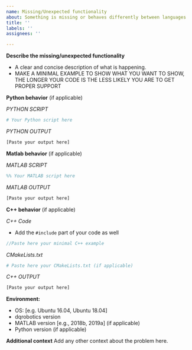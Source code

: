 ```yaml
---
name: Missing/Unexpected functionality
about: Something is missing or behaves differently between languages
title: ''
labels: ''
assignees: ''

---
```


**Describe the missing/unexpected functionality**
- A clear and concise description of what is happening.
- MAKE A MINIMAL EXAMPLE TO SHOW WHAT YOU WANT TO SHOW, THE LONGER YOUR CODE IS THE LESS LIKELY YOU ARE TO GET PROPER SUPPORT

**Python behavior** (if applicable)

*PYTHON SCRIPT*

```python
# Your Python script here
```

*PYTHON OUTPUT*

```bash
[Paste your output here]
```

**Matlab behavior** (if applicable)

*MATLAB SCRIPT*

```matlab
%% Your MATLAB script here
```

*MATLAB OUTPUT*

```bash
[Paste your output here]
```

**C++ behavior** (if applicable)

*C++ Code*
- Add the `#include` part of your code as well

```cpp
//Paste here your minimal C++ example 
```

*CMakeLists.txt*

```cmake
# Paste here your CMakeLists.txt (if applicable)
```

*C++ OUTPUT*
```bash
[Paste your output here]
```

**Environment:**
 - OS: [e.g. Ubuntu 16.04, Ubuntu 18.04]
 - dqrobotics version
 - MATLAB version [e.g., 2018b, 2019a] (if applicable)
 - Python version (if applicable)

**Additional context**
Add any other context about the problem here.

